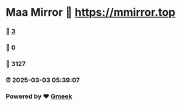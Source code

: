 # Maa Mirror :link: https://mmirror.top 
### :page_facing_up: [3](https://mmirror.top/tag.html) 
### :speech_balloon: 0 
### :hibiscus: 3127 
### :alarm_clock: 2025-03-03 05:39:07 
### Powered by :heart: [Gmeek](https://github.com/Meekdai/Gmeek)
